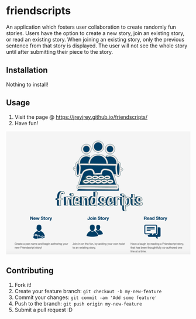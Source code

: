 # friendscripts

An application which fosters user collaboration to create randomly fun stories. Users have the option to create a new story, join an existing story, or read an existing story. When joining an existing story, only the previous sentence from that story is displayed. The user will not see the whole story until after submitting their piece to the story.

## Installation

Nothing to install!

## Usage

1. Visit the page @ https://jreyjrey.github.io/friendscripts/
2. Have fun!

![alt text](./assets/images/friendscripts.png?raw=true)

## Contributing

1. Fork it!
2. Create your feature branch: `git checkout -b my-new-feature`
3. Commit your changes: `git commit -am 'Add some feature'`
4. Push to the branch: `git push origin my-new-feature`
5. Submit a pull request :D

